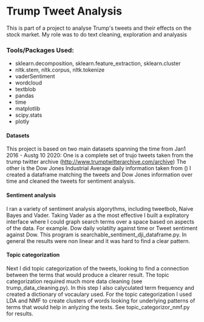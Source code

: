 # Trump Tweet Analysis
This is part of a project to analyse Trump's tweets and their effects on the stock market. My role was to do text cleaning, exploration and analyasis

### Tools/Packages Used:
* sklearn.decomposition, sklearn.feature_extraction, sklearn.cluster
* nltk.stem, nltk.corpus, nltk.tokenize
* vaderSentiment
* wordcloud
* textblob
* pandas
* time
* matplotlib
* scipy.stats
* plotly

#### Datasets
This project is based on two main datasets spanning the time from Jan1 2016 - Austg 10 2020: One is a complete set of trujo tweets taken from the trump twitter archive (http://www.trumptwitterarchive.com/archive) The other is the  Dow Jones Industrial Average daily information taken from ()
I created a dataframe matching the tweets and Dow Jones information over time and cleaned the tweets for sentiment analysis.
#### Sentiment analysis
I ran a variety of sentiment analysis algorythms, including tweetbob,  Naive Bayes and Vader. Taking Vader as a the most effective I built a explratory interface where I could graph search terms over a space based on aspects of the data. For example. Dow daily volatilty against time or Tweet sentiment against Dow. This program is searchable_sentiment_dji_dataframe.py. In general the results were non linear and it was hard to find a clear pattern.
#### Topic categorization
Next I did topic categorization of the tweets, looking to find a connection between the terms that would produce a clearer result. The topic categorization required much more data cleaning (see trump_data_cleaning.py). In this step I also calyculated term frequency and created a dictionary of vocaulary used. For the topic categorization I used LDA and NMF to create clusters of words looking for underlying patterns of terms that would help in anlyzing the texts. See topic_categorizor_nmf.py for results.

